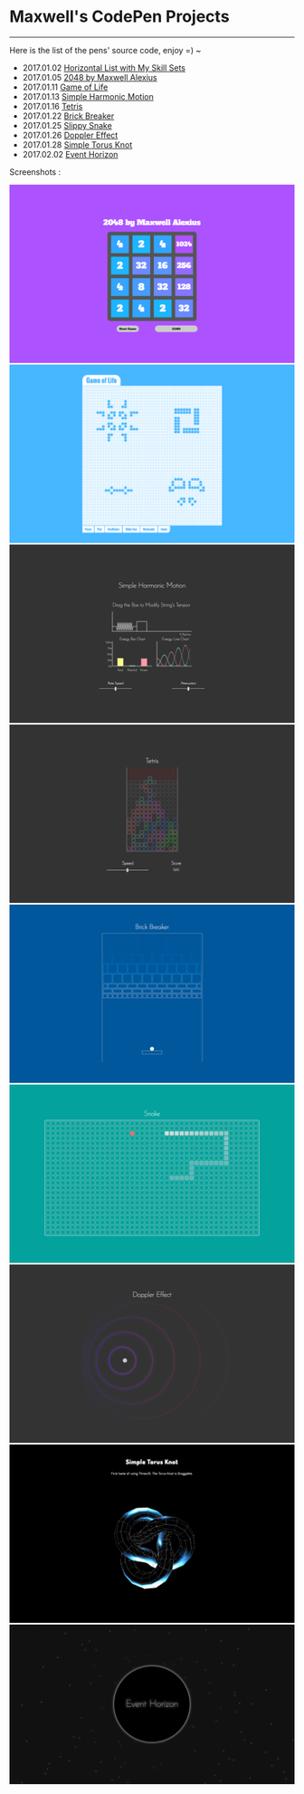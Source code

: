 # Maxwell's CodePen Projects
---

Here is the list of the pens' source code, enjoy =) ~

- 2017.01.02 <a href="http://codepen.io/maxwell_alexius/pen/jyNvYB">Horizontal List with My Skill Sets</a>
- 2017.01.05 <a href="http://codepen.io/maxwell_alexius/pen/BpaKKp">2048 by Maxwell Alexius</a>
- 2017.01.11 <a href="http://codepen.io/maxwell_alexius/pen/KaVENm">Game of Life</a>
- 2017.01.13 <a href="http://codepen.io/maxwell_alexius/pen/GrqKZQ">Simple Harmonic Motion</a>
- 2017.01.16 <a href="http://codepen.io/maxwell_alexius/pen/oBzppK">Tetris</a>
- 2017.01.22 <a href="http://codepen.io/maxwell_alexius/pen/PWmJmw">Brick Breaker</a>
- 2017.01.25 <a href="http://codepen.io/maxwell_alexius/pen/ZLJabv">Slippy Snake</a>
- 2017.01.26 <a href="http://codepen.io/maxwell_alexius/pen/VPzVqL">Doppler Effect</a>
- 2017.01.28 <a href="http://codepen.io/maxwell_alexius/pen/RKjRMz">Simple Torus Knot</a>
- 2017.02.02 <a href="http://codepen.io/maxwell_alexius/pen/MJVrqv">Event Horizon</a>

Screenshots :

<img src="img/2048_by_Maxwell_Alexius.png" alt="2048 code" />
<img src="img/Game_of_Life.png" alt="Game of Life" />
<img src="img/Simple_Harmonic_Motion.png" alt="Simple Harmonic Motion" />
<img src="img/Tetris.png" alt="tetris" />
<img src="img/Brick_Breaker.png" alt="brick breaker" />
<img src="img/Snake.png" alt="snake" />
<img src="img/Doppler_Effect.png" alt="doppler effect" />
<img src="img/Simple_Torus_Knot.png" alt="torus knot" />
<img src="img/Event_Horizon.png" alt="event horizon" />